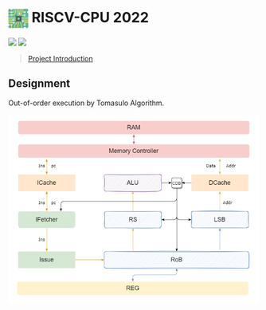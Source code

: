 # <img src="/README.assets/cpu.png" width="40" align=center /> RISCV-CPU 2022

![](https://img.shields.io/badge/Language-Verilog-blue) ![](https://img.shields.io/badge/All%20testcases-Passed-brightgreen)

> [Project Introduction](https://github.com/ACMClassCourses/RISCV-CPU)

## Designment

Out-of-order execution by Tomasulo Algorithm.

![design](/README.assets/designment.png)